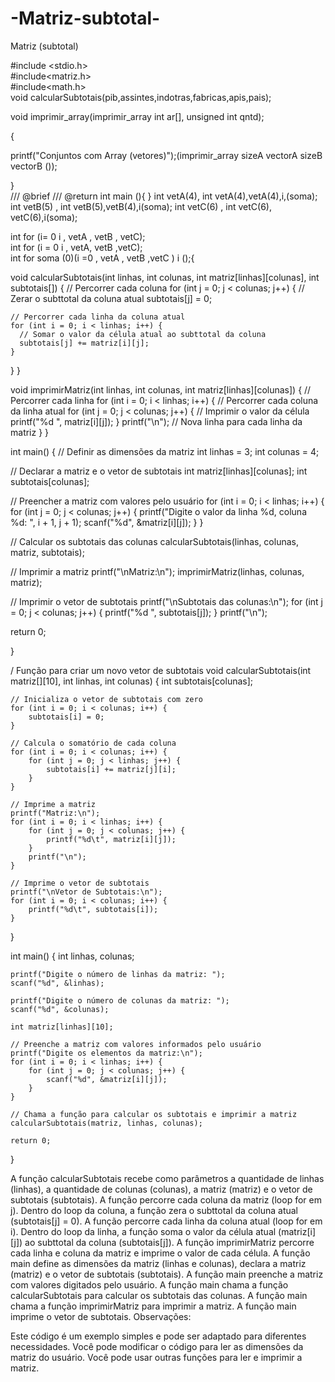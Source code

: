 # -Matriz-subtotal-
 Matriz (subtotal) 

 #include <stdio.h>  
#include<matriz.h>  
#include<math.h>   
void calcularSubtotais(pib,assintes,indotras,fabricas,apis,pais);  
 
 void imprimir_array(imprimir_array int ar[], unsigned int qntd); 

{  

printf("Conjuntos com Array (vetores)");(imprimir_array sizeA vectorA sizeB vectorB ());


}  
 /// @brief 
  /// @return 
  int  main (){ } 
  int vetA(4), int vetA(4),vetA(4),i,(soma); 
  int vetB(5) , int vetB(5),vetB(4),i(soma); 
  int vetC(6) , int vetC(6), vetC(6),i(soma);
   
   int for  (i= 0 i , vetA , vetB , vetC);  
   int for (i = 0 i , vetA, vetB ,vetC);  
int for soma (0)(i =0 , vetA , vetB ,vetC ) i ();{  


void calcularSubtotais(int linhas, int colunas, int matriz[linhas][colunas], int subtotais[]) {
  // Percorrer cada coluna
  for (int j = 0; j < colunas; j++) {
    // Zerar o subttotal da coluna atual
    subtotais[j] = 0;

    // Percorrer cada linha da coluna atual
    for (int i = 0; i < linhas; i++) {
      // Somar o valor da célula atual ao subttotal da coluna
      subtotais[j] += matriz[i][j];
    }
  }
}

void imprimirMatriz(int linhas, int colunas, int matriz[linhas][colunas]) {
  // Percorrer cada linha
  for (int i = 0; i < linhas; i++) {
    // Percorrer cada coluna da linha atual
    for (int j = 0; j < colunas; j++) {
      // Imprimir o valor da célula
      printf("%d ", matriz[i][j]);
    }
    printf("\n"); // Nova linha para cada linha da matriz
  }
}

int main() {
  // Definir as dimensões da matriz
  int linhas = 3;
  int colunas = 4;

  // Declarar a matriz e o vetor de subtotais
  int matriz[linhas][colunas];
  int subtotais[colunas];

  // Preencher a matriz com valores pelo usuário
  for (int i = 0; i < linhas; i++) {
    for (int j = 0; j < colunas; j++) {
      printf("Digite o valor da linha %d, coluna %d: ", i + 1, j + 1);
      scanf("%d", &matriz[i][j]);
    }
  }

  // Calcular os subtotais das colunas
  calcularSubtotais(linhas, colunas, matriz, subtotais);

  // Imprimir a matriz
  printf("\nMatriz:\n");
  imprimirMatriz(linhas, colunas, matriz);

  // Imprimir o vetor de subtotais
  printf("\nSubtotais das colunas:\n");
  for (int j = 0; j < colunas; j++) {
    printf("%d ", subtotais[j]);
  }
  printf("\n"); 

  return 0; 

} 

/ Função para criar um novo vetor de subtotais
void calcularSubtotais(int matriz[][10], int linhas, int colunas) {
    int subtotais[colunas];
    
    // Inicializa o vetor de subtotais com zero
    for (int i = 0; i < colunas; i++) {
        subtotais[i] = 0;
    }
    
    // Calcula o somatório de cada coluna
    for (int i = 0; i < colunas; i++) {
        for (int j = 0; j < linhas; j++) {
            subtotais[i] += matriz[j][i];
        }
    }
    
    // Imprime a matriz
    printf("Matriz:\n");
    for (int i = 0; i < linhas; i++) {
        for (int j = 0; j < colunas; j++) {
            printf("%d\t", matriz[i][j]);
        }
        printf("\n");
    }
    
    // Imprime o vetor de subtotais
    printf("\nVetor de Subtotais:\n");
    for (int i = 0; i < colunas; i++) {
        printf("%d\t", subtotais[i]);
    }
}

int main() {
    int linhas, colunas;
    
    printf("Digite o número de linhas da matriz: ");
    scanf("%d", &linhas);
    
    printf("Digite o número de colunas da matriz: ");
    scanf("%d", &colunas);
    
    int matriz[linhas][10];
    
    // Preenche a matriz com valores informados pelo usuário
    printf("Digite os elementos da matriz:\n");
    for (int i = 0; i < linhas; i++) {
        for (int j = 0; j < colunas; j++) {
            scanf("%d", &matriz[i][j]);
        }
    }
    
    // Chama a função para calcular os subtotais e imprimir a matriz
    calcularSubtotais(matriz, linhas, colunas);
    
    return 0;
} 

A função calcularSubtotais recebe como parâmetros a quantidade de linhas (linhas), a quantidade de colunas (colunas), a matriz (matriz) e o vetor de subtotais (subtotais).
A função percorre cada coluna da matriz (loop for em j).
Dentro do loop da coluna, a função zera o subttotal da coluna atual (subtotais[j] = 0).
A função percorre cada linha da coluna atual (loop for em i).
Dentro do loop da linha, a função soma o valor da célula atual (matriz[i][j]) ao subttotal da coluna (subtotais[j]).
A função imprimirMatriz percorre cada linha e coluna da matriz e imprime o valor de cada célula.
A função main define as dimensões da matriz (linhas e colunas), declara a matriz (matriz) e o vetor de subtotais (subtotais).
A função main preenche a matriz com valores digitados pelo usuário.
A função main chama a função calcularSubtotais para calcular os subtotais das colunas.
A função main chama a função imprimirMatriz para imprimir a matriz.
A função main imprime o vetor de subtotais.
Observações:

Este código é um exemplo simples e pode ser adaptado para diferentes necessidades.
Você pode modificar o código para ler as dimensões da matriz do usuário.
Você pode usar outras funções para ler e imprimir a matriz.

